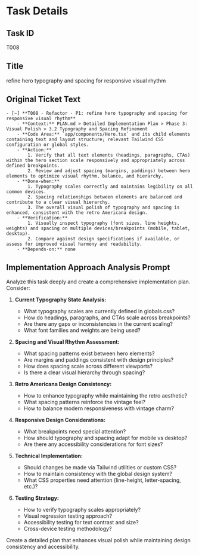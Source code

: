 # Task Details

## Task ID
T008

## Title
refine hero typography and spacing for responsive visual rhythm

## Original Ticket Text
```
- [~] **T008 · Refactor · P1: refine hero typography and spacing for responsive visual rhythm**
    - **Context:** PLAN.md > Detailed Implementation Plan > Phase 3: Visual Polish > 3.2 Typography and Spacing Refinement
    - **Code Area:** `app/components/Hero.tsx` and its child elements containing text and layout structure; relevant Tailwind CSS configuration or global styles.
    - **Action:**
        1. Verify that all text elements (headings, paragraphs, CTAs) within the hero section scale responsively and appropriately across defined breakpoints.
        2. Review and adjust spacing (margins, paddings) between hero elements to optimize visual rhythm, balance, and hierarchy.
    - **Done‑when:**
        1. Typography scales correctly and maintains legibility on all common devices.
        2. Spacing relationships between elements are balanced and contribute to a clear visual hierarchy.
        3. The overall visual polish of typography and spacing is enhanced, consistent with the retro Americana design.
    - **Verification:**
        1. Visually inspect typography (font sizes, line heights, weights) and spacing on multiple devices/breakpoints (mobile, tablet, desktop).
        2. Compare against design specifications if available, or assess for improved visual harmony and readability.
    - **Depends‑on:** none
```

## Implementation Approach Analysis Prompt

Analyze this task deeply and create a comprehensive implementation plan. Consider:

1. **Current Typography State Analysis:**
   - What typography scales are currently defined in globals.css?
   - How do headings, paragraphs, and CTAs scale across breakpoints?
   - Are there any gaps or inconsistencies in the current scaling?
   - What font families and weights are being used?

2. **Spacing and Visual Rhythm Assessment:**
   - What spacing patterns exist between hero elements?
   - Are margins and paddings consistent with design principles?
   - How does spacing scale across different viewports?
   - Is there a clear visual hierarchy through spacing?

3. **Retro Americana Design Consistency:**
   - How to enhance typography while maintaining the retro aesthetic?
   - What spacing patterns reinforce the vintage feel?
   - How to balance modern responsiveness with vintage charm?

4. **Responsive Design Considerations:**
   - What breakpoints need special attention?
   - How should typography and spacing adapt for mobile vs desktop?
   - Are there any accessibility considerations for font sizes?

5. **Technical Implementation:**
   - Should changes be made via Tailwind utilities or custom CSS?
   - How to maintain consistency with the global design system?
   - What CSS properties need attention (line-height, letter-spacing, etc.)?

6. **Testing Strategy:**
   - How to verify typography scales appropriately?
   - Visual regression testing approach?
   - Accessibility testing for text contrast and size?
   - Cross-device testing methodology?

Create a detailed plan that enhances visual polish while maintaining design consistency and accessibility.